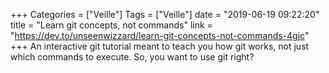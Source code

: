 +++
Categories = ["Veille"]
Tags = ["Veille"]
date = "2019-06-19 09:22:20"
title = "Learn git concepts, not commands"
link = "https://dev.to/unseenwizzard/learn-git-concepts-not-commands-4gjc"
+++
An interactive git tutorial meant to teach you how git works, not just which commands to execute. So, you want to use git right?